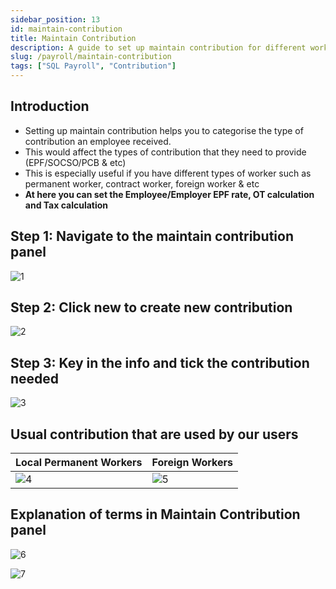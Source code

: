```yaml
---
sidebar_position: 13
id: maintain-contribution
title: Maintain Contribution
description: A guide to set up maintain contribution for different workers
slug: /payroll/maintain-contribution
tags: ["SQL Payroll", "Contribution"]
---
```


## Introduction

- Setting up maintain contribution helps you to categorise the type of contribution an employee received.
- This would affect the types of contribution that they need to provide (EPF/SOCSO/PCB & etc)
- This is especially useful if you have different types of worker such as
permanent worker, contract worker, foreign worker & etc
- **At here you can set the Employee/Employer EPF rate, OT calculation and Tax calculation**

## Step 1: Navigate to the maintain contribution panel

![1](/img/payroll/maintain-contribution/1.png)

## Step 2: Click new to create new contribution

![2](/img/payroll/maintain-contribution/2.png)

## Step 3: Key in the info and tick the contribution needed

![3](/img/payroll/maintain-contribution/3.png)

## Usual contribution that are used by our users

|Local Permanent Workers|Foreign Workers|
|-----------------------|-----------------------|
|![4](/img/payroll/maintain-contribution/4.png)|![5](/img/payroll/maintain-contribution/5.png)|

## Explanation of terms in Maintain Contribution panel

![6](/img/payroll/maintain-contribution/6.png)

![7](/img/payroll/maintain-contribution/7.png)

